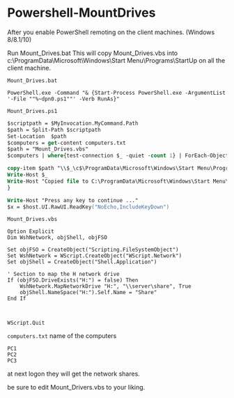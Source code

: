 # Powershell-MountDrives

After you enable PowerShell remoting on the client machines. (Windows 8/8.1/10)

Run Mount_Drives.bat
This will copy Mount_Drives.vbs into c:\ProgramData\Microsoft\Windows\Start Menu\Programs\StartUp on all the client machine. 

`Mount_Drives.bat`

```batch
PowerShell.exe -Command "& {Start-Process PowerShell.exe -ArgumentList '-File ""%~dpn0.ps1""' -Verb RunAs}"
```

`Mount_Drives.ps1`

```ps
$scriptpath = $MyInvocation.MyCommand.Path
$path = Split-Path $scriptpath
Set-Location  $path
$computers = get-content computers.txt
$path = "Mount_Drives.vbs"
$computers | where{test-connection $_ -quiet -count 1} | ForEach-Object{

copy-item $path "\\$_\c$\ProgramData\Microsoft\Windows\Start Menu\Programs\StartUp"
Write-Host $_
Write-Host "Copied file to C:\ProgramData\Microsoft\Windows\Start Menu\Programs\StartUp"
}

Write-Host "Press any key to continue ..."
$x = $host.UI.RawUI.ReadKey("NoEcho,IncludeKeyDown")
```

`Mount_Drives.vbs`

```vbs
Option Explicit
Dim WshNetwork, objShell, objFSO

Set objFSO = CreateObject("Scripting.FileSystemObject")
Set WshNetwork = WScript.CreateObject("WScript.Network")
Set objShell = CreateObject("Shell.Application")

' Section to map the H network drive
If (objFSO.DriveExists("H:") = false) Then
    WshNetwork.MapNetworkDrive "H:", "\\server\share", True
    objShell.NameSpace("H:").Self.Name = "Share"
End If



WScript.Quit
```
 
`computers.txt`
name of the computers
```
PC1
PC2
PC3
```
at next logon they will get the network shares. 

be sure to edit Mount_Drivers.vbs to your liking. 
